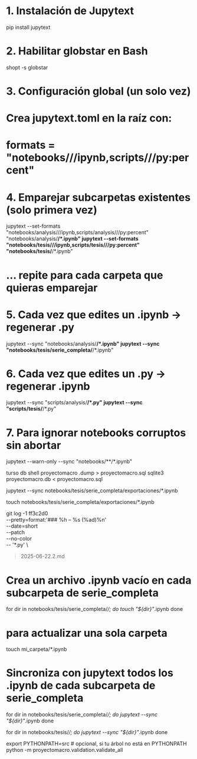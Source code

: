 # 1. Instalación de Jupytext
pip install jupytext

# 2. Habilitar globstar en Bash
shopt -s globstar

# 3. Configuración global (un solo vez)
#    Crea jupytext.toml en la raíz con:
#    formats = "notebooks///ipynb,scripts///py:percent"

# 4. Emparejar subcarpetas existentes (solo primera vez)
jupytext --set-formats "notebooks/analysis///ipynb,scripts/analysis///py:percent" "notebooks/analysis/**/*.ipynb"
jupytext --set-formats "notebooks/tesis///ipynb,scripts/tesis///py:percent"         "notebooks/tesis/**/*.ipynb"
# … repite para cada carpeta que quieras emparejar

# 5. Cada vez que edites un .ipynb → regenerar .py
jupytext --sync "notebooks/analysis/**/*.ipynb"
jupytext --sync "notebooks/tesis/serie_completa/**/*.ipynb"

# 6. Cada vez que edites un .py → regenerar .ipynb
jupytext --sync "scripts/analysis/**/*.py"
jupytext --sync "scripts/tesis/**/*.py"

# 7. Para ignorar notebooks corruptos sin abortar
jupytext --warn-only --sync "notebooks/**/*.ipynb"


turso db shell proyectomacro .dump > proyectomacro.sql
sqlite3 proyectomacro.db < proyectomacro.sql


jupytext --sync notebooks/tesis/serie_completa/exportaciones/*.ipynb

touch notebooks/tesis/serie_completa/exportaciones/*.ipynb

git log -1 ff3c2d0 \
  --pretty=format:'### %h – %s (%ad)%n' \
  --date=short \
  --patch \
  --no-color \
  -- '*.py' \
  > 2025-06-22.2.md


# Crea un archivo .ipynb vacío en cada subcarpeta de serie_completa
for dir in notebooks/tesis/serie_completa/*/; do
  touch "${dir}"*.ipynb
done
# para actualizar una sola carpeta
touch mi_carpeta/*.ipynb

# Sincroniza con jupytext todos los .ipynb de cada subcarpeta de serie_completa
for dir in notebooks/tesis/serie_completa/*/; do
  jupytext --sync "${dir}"*.ipynb
done

for dir in notebooks/tesis/*/; do
  jupytext --sync "${dir}"*.ipynb
done

export PYTHONPATH=src          # opcional, si tu árbol no está en PYTHONPATH
python -m proyectomacro.validation.validate_all